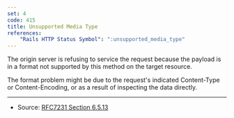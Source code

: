 ```yaml
---
set: 4
code: 415
title: Unsupported Media Type
references:
    "Rails HTTP Status Symbol": ":unsupported_media_type"
---
```


The origin server is refusing to service the request because the payload is in a
format not supported by this method on the target resource.

The format problem might be due to the request's indicated Content-Type or
Content-Encoding, or as a result of inspecting the data directly.

---

* Source: [RFC7231 Section 6.5.13][1]

[1]: <http://tools.ietf.org/html/rfc7231#section-6.5.13>